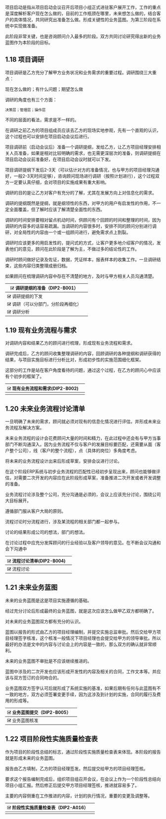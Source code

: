 项目启动是指从项目启动会议召开后项目小组正式进驻客户展开工作，工作的重点是深度解析客户现在怎么做的，目前的工作瓶颈在哪里，未来想怎么做的，结合客户的具体情况，共同研究出准备怎么做。形成关键性的业务蓝图。为第三阶段在系统中实现做准备。

此阶段非常关键，也是咨询顾问介入最多的阶段。双方共同讨论研究得出新的业务蓝图作为本阶段的目标。

## 1.18 项目调研

项目调研是乙方充分了解甲方业务状况和业务需求的重要过程。调研围绕三大重点：

现在怎么做的；有什么问题；期望怎么做

调研的角度也有三个方面：

 	决策层；管理层；操作层

不同的层面的看法，需求是不一样的。

在调研之前乙方的项目组成员应该去乙方的现场实地参观，先有一个直观的认识，这个过程也可以安排在项目启动会议后进行。

项目调研前（启动会议后）准备一个调研提纲，发给乙方，让乙方项目经理安排相关人员准备，如果是相对比较明确的需求，也无需更深层次的准备，则调研提纲在项目启动会议前准备好，在项目启动会议时就可以下发。

项目调研提纲下发后2-3天（可以估计对方的准备情况，也与甲方的项目经理沟通好，一般2-3天时间足够），咨询顾问现场进行调研（按照计划进行），这个过程双方一定要认真仔细，会对项目的实施成果有重大影响。

调研的目的是让乙方对客户有充分的了解，尤其在发展方向上对信息化的需求。

调研的提纲既然是提纲，就是纲领性的东西，对甲方的用户有启发性的作用，不一定全面覆盖，但了解时应该了解清楚全面性的东西。

调研的时间安排要相对留点机动时间，供顾问有个回顾的时间和整理的时间，因为调研的内容多的话容易疏漏。当调研的内容很多时，安排不同的顾问分别进行调研，对全局性的内容由一个或一组顾问进行，避免需求点上割裂。

调研时应该更多的用启发性的，提问式的方式，让客户更多地介绍客户的情况，发表他们的意见，顾问在此阶段是了解为主，不做过多的结论性的工作。

调研时顾问做好记录及佐证，数据，凭证样本，报表样本的收集工作。一旦调研结束，这些内容归类整理成册归档。

如果顾问在梳理调研内容中存在不清楚的地方，及时与甲方相关人员沟通清楚。

| ![img](jiejue_images/gou.png) 调研提纲的准备（DIP2-B001）      |      |
| ---------------------------------- | ---- |
| ![img](jiejue_images/gou.png) 调研提纲的下发                   |      |
| ![img](jiejue_images/gou.png) 调研（可以分部门，分阶段再细化） |      |
| ![img](jiejue_images/gou.png) 调研分析                         |      |

 

## 1.19 现有业务流程与需求

对调研内容和结果乙方的顾问进行梳理，形成现有业务流程和需求。

调研完成后，乙方的顾问收集整理调研的内容，回顾调研的各种提纲和调研获得的结果，与项目实施目标进行分析比对，形成初步性的实施范围细化框架。

这部分的工作是站在客户角度看待的问题，通过这个过程，在乙方的顾问心中应该有个初步的框架了。

| ![img](jiejue_images/gou.png) 现有业务流程和需求(DIP2-B002) |      |
| ------------------------------- | ---- |
|                                 |      |

 

## 1.20 未来业务流程讨论清单

一旦明确了未来的需求，顾问就必须对现有的信息化情况进行评估，并形成未来业务流程及解决方案。

未来业务流程的设计会花费顾问大量的时间和精力，在此过程中还会有与甲方当事部门不断沟通深入。因为业务流程不仅与客户的发展目标要匹配，还需要从面（客户整个公司），线（客户的整个流程），点（具体的岗位）多角度考虑。

将未来的业务流程设计出来后形成草案，安排会议进行讨论。

在这个阶段ERP系统与初步业务流程的匹配性已经初步呈现出来，顾问也能够做评估，对需要二次开发的内容应在此阶段形成草案，准备推进二次开发或者开发调整的准备。

业务流程讨论涉及整个公司，充分沟通是必须的，会议上应该充分讨论，围绕公司大目标展开。

遵循部门服从客户大局的原则。

流程讨论时分流程进行，涉及某流程的相关部门都一起参与。

讨论的结果形成公司的想法，部门的想法。

在讨论过程中应充分发挥顾问的行业经验以及客户领导的意见。在不断会议沟通和会下沟通中

| ![img](jiejue_images/gou.png) 流程讨论清单(DIP2-B004) |      |
| ------------------------- | ---- |
| ![img](jiejue_images/gou.png) 流程讨论                |      |

 

## 1.21 未来业务蓝图

未来的业务蓝图是这是项目实施遵循的基础。

经过充分讨论后形成最终的业务蓝图，就是这次应该怎么做甲乙双方都明确了。

对未来的业务蓝图双方都有充分的认识。

蓝图以报告的形式由乙方的项目经理编制，并提交实施总监审批。然后交给甲方项目经理签字核准，这个核准一般情况下项目经理也会提交给甲方的领导审批。所以最好的办法是文中的内容与讨论会上的内容是一致的，那么双方的确认就非常顺利。

未来的业务蓝图不审批是不应该继续推进的。

蓝图中涉及的二次开发也应该形成开发性的内容及相关的合同，工作文本等。并应该与双方签订的合同吻合的。

业务蓝图双方签字认可后就形成了系统实施的基准，如果后期有任何与此蓝图有不一致的地方，双方必须签署变更手续，因为这涉及到计划的实施，合同的履行及费用的形成等。

| ![img](jiejue_images/gou.png) 业务蓝图提交（DIP2-B005） |      |
| --------------------------- | ---- |
| ![img](jiejue_images/gou.png) 业务蓝图核准              |      |



## 1.22 项目阶段性实施质量检查表

作为项目的阶段性总结的标志，通过阶段性实施质量检查表来体现。本阶段的报告就是形成未来的业务蓝图。

报告由乙方填制，乙方的项目经理签发。然后提交给甲方的项目经理签核。

要求这个报告编制完成后，组织项目组召开会议，在会议上作为一个阶段性总结向项目小组汇报。然后修正后提交甲方项目经理签核，推进就容易多了。

主要的内容侧重在工作推进的内容，计划的执行情况，重要的变更及调整等。

| ![img](jiejue_images/gou.png) 阶段性实施质量检查表（DIP2-A016） |      |
| ----------------------------------- | ---- |
|                                     |      |